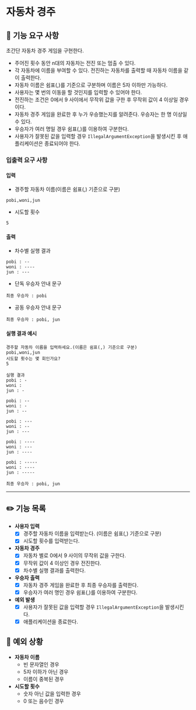 # 자동차 경주
## 🚀 기능 요구 사항
초간단 자동차 경주 게임을 구현한다.

- 주어진 횟수 동안 n대의 자동차는 전진 또는 멈출 수 있다.
- 각 자동차에 이름을 부여할 수 있다. 전진하는 자동차를 출력할 때 자동차 이름을 같이 출력한다.
- 자동차 이름은 쉼표(,)를 기준으로 구분하며 이름은 5자 이하만 가능하다.
- 사용자는 몇 번의 이동을 할 것인지를 입력할 수 있어야 한다.
- 전진하는 조건은 0에서 9 사이에서 무작위 값을 구한 후 무작위 값이 4 이상일 경우이다.
- 자동차 경주 게임을 완료한 후 누가 우승했는지를 알려준다. 우승자는 한 명 이상일 수 있다.
- 우승자가 여러 명일 경우 쉼표(,)를 이용하여 구분한다.
- 사용자가 잘못된 값을 입력할 경우 `IllegalArgumentException`을 발생시킨 후 애플리케이션은 종료되어야 한다.

### 입출력 요구 사항
#### 입력
- 경주할 자동차 이름(이름은 쉼표(,) 기준으로 구분)
```
pobi,woni,jun
```
- 시도할 횟수
```
5
```

#### 출력
- 차수별 실행 결과
```
pobi : --
woni : ----
jun : ---
```
- 단독 우승자 안내 문구
```
최종 우승자 : pobi
```
- 공동 우승자 안내 문구
```
최종 우승자 : pobi, jun
```

#### 실행 결과 예시
```
경주할 자동차 이름을 입력하세요.(이름은 쉼표(,) 기준으로 구분)
pobi,woni,jun
시도할 횟수는 몇 회인가요?
5

실행 결과
pobi : -
woni : 
jun : -

pobi : --
woni : -
jun : --

pobi : ---
woni : --
jun : ---

pobi : ----
woni : ---
jun : ----

pobi : -----
woni : ----
jun : -----

최종 우승자 : pobi, jun
```

---
## ✏️ 기능 목록
- **사용자 입력**
  - [x] 경주할 자동차 이름을 입력받는다. (이름은 쉼표(,) 기준으로 구분)
  - [x] 시도할 횟수를 입력받는다.
- **자동차 경주**
  - [x] 자동차 별로 0에서 9 사이의 무작위 값을 구한다.
  - [x] 무작위 값이 4 이상인 경우 전진한다.
  - [x] 차수별 실행 결과를 출력한다.
- **우승자 출력**
  - [x] 자동차 경주 게임을 완료한 후 최종 우승자를 출력한다.
  - [x] 우승자가 여러 명인 경우 쉼표(,)를 이용하여 구분한다.
- **예외 발생**
  - [x] 사용자가 잘못된 값을 입력할 경우 `IllegalArgumentException`을 발생시킨다.
  - [x] 애플리케이션을 종료한다.

## 🚨 예외 상황
- **자동차 이름**
  - 빈 문자열인 경우
  - 5자 이하가 아닌 경우
  - 이름이 중복된 경우
- **시도할 횟수**
  - 숫자 아닌 값을 입력한 경우
  - 0 또는 음수인 경우